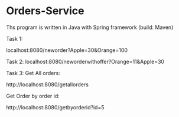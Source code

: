 # Orders-Service

Ths program is written in Java with Spring framework (build: Maven)

Task 1:

localhost:8080/neworder?Apple=30&Orange=100


Task 2:
localhost:8080/neworderwithoffer?Orange=11&Apple=30


Task 3:
Get All orders:

http://localhost:8080/getallorders

Get Order by order id:

http://localhost:8080/getbyorderid?id=5
